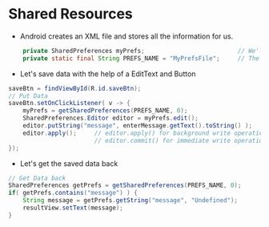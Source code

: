 # Shared Resources

* Android creates an XML file and stores all the information for us.

````java
    private SharedPreferences myPrefs;                          // We'll use SharedPreferences Class
    private static final String PREFS_NAME = "MyPrefsFile";     // The XML file name
````

* Let's save data with the help of a EditText and Button

````java
saveBtn = findViewById(R.id.saveBtn);
// Put Data
saveBtn.setOnClickListener( v -> {
    myPrefs = getSharedPreferences(PREFS_NAME, 0);
    SharedPreferences.Editor editor = myPrefs.edit();
    editor.putString("message", enterMessage.getText().toString() );
    editor.apply();     // editor.apply() for background write operation
                        // editor.commit() for immediate write operation
});
````

* Let's get the saved data back

````java
// Get Data back
SharedPreferences getPrefs = getSharedPreferences(PREFS_NAME, 0);
if( getPrefs.contains("message") ) {
    String message = getPrefs.getString("message", "Undefined");
    resultView.setText(message);
}
````